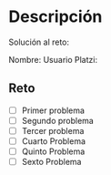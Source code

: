 # Descripción

Solución al reto:

Nombre:
Usuario Platzi:

## Reto

- [ ] Primer problema
- [ ] Segundo problema
- [ ] Tercer problema
- [ ] Cuarto Problema
- [ ] Quinto Problema
- [ ] Sexto Problema
